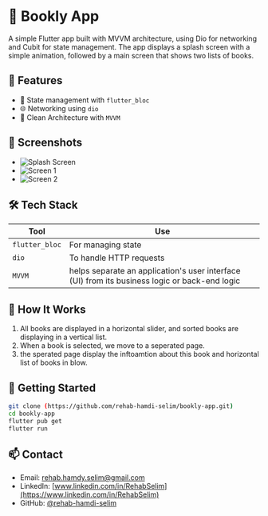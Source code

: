 # 📰 Bookly App

A  simple Flutter app built with MVVM architecture, using Dio for networking and Cubit for state management.
The app displays a splash screen with a simple animation, followed by a main screen that shows two lists of books.

## 📱 Features

- 🧠 State management with `flutter_bloc`
- 🌐 Networking using `dio`
- 🎠 Clean Architecture with `MVVM`

## 🎥 Screenshots

- ![Splash Screen](https://github.com/user-attachments/assets/f9ec6790-04b7-4580-8fd1-40a55dc43ccb)
- ![Screen 1](https://github.com/user-attachments/assets/49031e59-b68a-419c-88c9-ecdeb74ec460)
- ![Screen 2](https://github.com/user-attachments/assets/aaa817f7-8a2e-4522-8b24-5419dc45b59d)


## 🛠️ Tech Stack

| Tool                   | Use                                     |
|------------------------|-----------------------------------------|
| `flutter_bloc`         | For managing state                      |
| `dio`                  | To handle HTTP requests                 |
| `MVVM`                 | helps separate an application's user interface (UI) from its business logic or back-end logic       |

## 🚀 How It Works

1. All books are displayed in a horizontal slider, and sorted books are displaying in a vertical list.
2. When a book is selected, we move to a seperated page.
3. the sperated page display the inftoamtion about this book and horizontal list of books in blow.

## 🧪 Getting Started

```bash
git clone (https://github.com/rehab-hamdi-selim/bookly-app.git)
cd bookly-app
flutter pub get
flutter run
```

## 📫 Contact
- Email: rehab.hamdy.selim@gmail.com
- LinkedIn: [www.linkedin.com/in/RehabSelim](https://www.linkedin.com/in/RehabSelim)
- GitHub: [@rehab-hamdi-selim](https://github.com/rehab-hamdi-selim)
